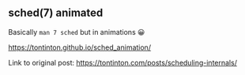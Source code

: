 ## sched(7) animated

Basically `man 7 sched` but in animations 😀

https://tontinton.github.io/sched_animation/

Link to original post: https://tontinton.com/posts/scheduling-internals/
